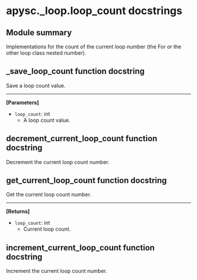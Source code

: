 # apysc._loop.loop_count docstrings

## Module summary

Implementations for the count of the current loop number (the For or the other loop class nested number).

## _save_loop_count function docstring

Save a loop count value.<hr>

**[Parameters]**

- `loop_count`: int
  - A loop count value.

## decrement_current_loop_count function docstring

Decrement the current loop count number.

## get_current_loop_count function docstring

Get the current loop count number.<hr>

**[Returns]**

- `loop_count`: int
  - Current loop count.

## increment_current_loop_count function docstring

Increment the current loop count number.